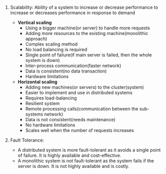 1. Scalability: Ability of a system to increase or decrease performance to increase or decreases performance in response to demand

   - **Vertical scaling**
     - Using a bigger machine(or server) to handle more requests
     - Adding more resources to the existing machine(monolithic approach)
     - Complex scaling method
     - No load balancing is required
     - Single point of failure(if main server is failed, then the whole system is down)
     - Inter-process communication(faster network)
     - Data is consistent(no data transaction)
     - Hardware limitations
   - **Horizontal scaling**
     - Adding new machines(or servers) to the cluster(system)
     - Easier to implement and use in distributed systems
     - Requires load-balancing
     - Resilient system
     - Remote processing calls(communication between the sub-systems network)
     - Data is not consistent(needs maintenance)
     - No hardware limitations
     - Scales well when the number of requests increases

2. Fault Tolerance:
   - A distributed system is more fault-tolerant as it avoids a single point of failure. It is highly available and cost-effective.
   - A monolithic system is not fault-tolerant as the system fails if the server is down. It is not highly available and is costly.
      
